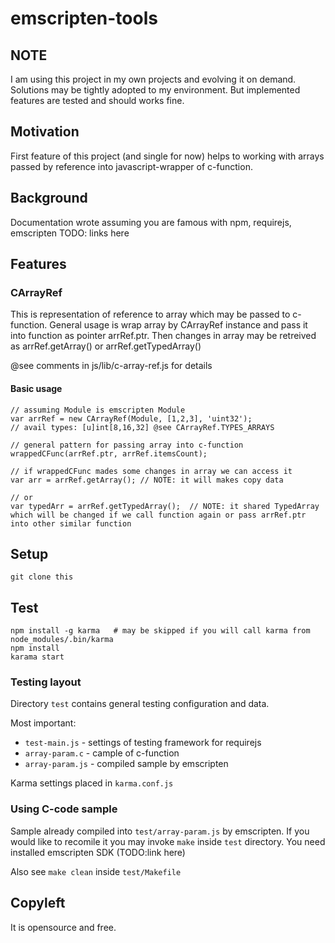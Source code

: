 
emscripten-tools
================

## NOTE 

I am using this project in my own projects and evolving it on demand. Solutions may be tightly adopted to my environment. But implemented features are tested and should works fine.

## Motivation

First feature of this project (and single for now) helps to working with arrays passed by reference into javascript-wrapper of c-function.

## Background

Documentation wrote assuming you are famous with npm, requirejs, emscripten
TODO: links here

## Features

### CArrayRef

This is representation of reference to array which may be passed to c-function.
General usage is wrap array by CArrayRef instance and pass it into function as pointer arrRef.ptr. Then changes in array may be retreived as arrRef.getArray() or arrRef.getTypedArray()

@see comments in js/lib/c-array-ref.js for details

#### Basic usage

    // assuming Module is emscripten Module
    var arrRef = new CArrayRef(Module, [1,2,3], 'uint32');
    // avail types: [u]int[8,16,32] @see CArrayRef.TYPES_ARRAYS 

    // general pattern for passing array into c-function
    wrappedCFunc(arrRef.ptr, arrRef.itemsCount);

    // if wrappedCFunc mades some changes in array we can access it
    var arr = arrRef.getArray(); // NOTE: it will makes copy data

    // or
    var typedArr = arrRef.getTypedArray();  // NOTE: it shared TypedArray which will be changed if we call function again or pass arrRef.ptr into other similar function    


## Setup

    git clone this

## Test

    npm install -g karma   # may be skipped if you will call karma from node_modules/.bin/karma
    npm install
    karama start

### Testing layout

Directory `test` contains general testing configuration and data.

Most important:
 * `test-main.js` - settings of testing framework for requirejs
 * `array-param.c` - cample of c-function
 * `array-param.js` - compiled sample by emscripten

Karma settings placed in `karma.conf.js`

### Using C-code sample

Sample already compiled into `test/array-param.js` by emscripten.
If you would like to recomile it you may invoke `make` inside `test` directory.
You need installed emscripten SDK (TODO:link here)

Also see `make clean` inside `test/Makefile`

## Copyleft

It is opensource and free.
